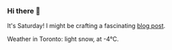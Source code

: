 ### Hi there :wave:

It's Saturday! I might be crafting a fascinating [blog post](https://www.benjaminwuethrich.dev).

Weather in Toronto: light snow, at -4°C.
